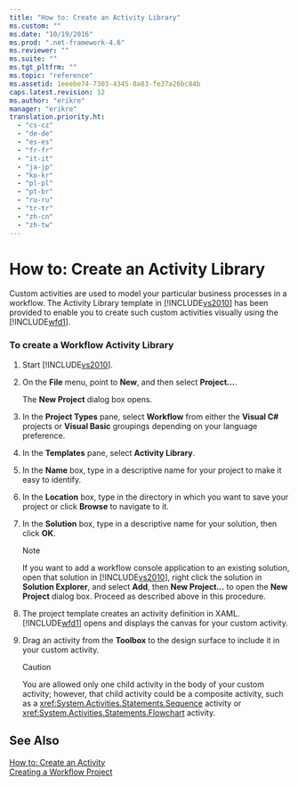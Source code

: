 ```yaml
---
title: "How to: Create an Activity Library"
ms.custom: ""
ms.date: "10/19/2016"
ms.prod: ".net-framework-4.6"
ms.reviewer: ""
ms.suite: ""
ms.tgt_pltfrm: ""
ms.topic: "reference"
ms.assetid: 1eeebe74-7303-4345-8a83-fe37a26bc84b
caps.latest.revision: 12
ms.author: "erikre"
manager: "erikre"
translation.priority.ht: 
  - "cs-cz"
  - "de-de"
  - "es-es"
  - "fr-fr"
  - "it-it"
  - "ja-jp"
  - "ko-kr"
  - "pl-pl"
  - "pt-br"
  - "ru-ru"
  - "tr-tr"
  - "zh-cn"
  - "zh-tw"
---
```

# How to: Create an Activity Library
Custom activities are used to model your particular business processes in a workflow. The Activity Library template in [!INCLUDE[vs2010](../modeling/includes/vs2010_md.md)] has been provided to enable you to create such custom activities visually using the [!INCLUDE[wfd1](../workflow-designer/includes/wfd1_md.md)].  
  
### To create a Workflow Activity Library  
  
1.  Start [!INCLUDE[vs2010](../modeling/includes/vs2010_md.md)].  
  
2.  On the **File** menu, point to **New**, and then select **Project…**.  
  
     The **New Project** dialog box opens.  
  
3.  In the **Project Types** pane, select **Workflow** from either the **Visual C#** projects or **Visual Basic** groupings depending on your language preference.  
  
4.  In the **Templates** pane, select **Activity Library**.  
  
5.  In the **Name** box, type in a descriptive name for your project to make it easy to identify.  
  
6.  In the **Location** box, type in the directory in which you want to save your project or click **Browse** to navigate to it.  
  
7.  In the **Solution** box, type in a descriptive name for your solution, then click **OK**.  
  
    > [!NOTE]
    >  If you want to add a workflow console application to an existing solution, open that solution in [!INCLUDE[vs2010](../modeling/includes/vs2010_md.md)], right click the solution in **Solution Explorer**, and select **Add**, then **New Project…** to open the **New Project** dialog box. Proceed as described above in this procedure.  
  
8.  The project template creates an activity definition in XAML. [!INCLUDE[wfd1](../workflow-designer/includes/wfd1_md.md)] opens and displays the canvas for your custom activity.  
  
9. Drag an activity from the **Toolbox** to the design surface to include it in your custom activity.  
  
    > [!CAUTION]
    >  You are allowed only one child activity in the body of your custom activity; however, that child activity could be a composite activity, such as a <xref:System.Activities.Statements.Sequence> activity or <xref:System.Activities.Statements.Flowchart> activity.  
  
## See Also  
 [How to: Create an Activity](../Topic/How%20to:%20Create%20an%20Activity.md)   
 [Creating a Workflow Project](../workflow-designer/creating-a-workflow-project.md)